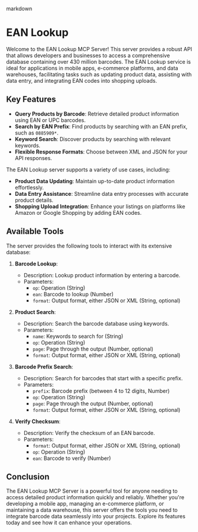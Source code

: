 markdown
# EAN Lookup

Welcome to the EAN Lookup MCP Server! This server provides a robust API that allows developers and businesses to access a comprehensive database containing over 430 million barcodes. The EAN Lookup service is ideal for applications in mobile apps, e-commerce platforms, and data warehouses, facilitating tasks such as updating product data, assisting with data entry, and integrating EAN codes into shopping uploads.

## Key Features

- **Query Products by Barcode**: Retrieve detailed product information using EAN or UPC barcodes.
- **Search by EAN Prefix**: Find products by searching with an EAN prefix, such as `0885909*`.
- **Keyword Search**: Discover products by searching with relevant keywords.
- **Flexible Response Formats**: Choose between XML and JSON for your API responses.

The EAN Lookup server supports a variety of use cases, including:

- **Product Data Updating**: Maintain up-to-date product information effortlessly.
- **Data Entry Assistance**: Streamline data entry processes with accurate product details.
- **Shopping Upload Integration**: Enhance your listings on platforms like Amazon or Google Shopping by adding EAN codes.

## Available Tools

The server provides the following tools to interact with its extensive database:

1. **Barcode Lookup**: 
   - Description: Lookup product information by entering a barcode.
   - Parameters:
     - `op`: Operation (String)
     - `ean`: Barcode to lookup (Number)
     - `format`: Output format, either JSON or XML (String, optional)

2. **Product Search**: 
   - Description: Search the barcode database using keywords.
   - Parameters:
     - `name`: Keywords to search for (String)
     - `op`: Operation (String)
     - `page`: Page through the output (Number, optional)
     - `format`: Output format, either JSON or XML (String, optional)

3. **Barcode Prefix Search**: 
   - Description: Search for barcodes that start with a specific prefix.
   - Parameters:
     - `prefix`: Barcode prefix (between 4 to 12 digits, Number)
     - `op`: Operation (String)
     - `page`: Page through the output (Number, optional)
     - `format`: Output format, either JSON or XML (String, optional)

4. **Verify Checksum**: 
   - Description: Verify the checksum of an EAN barcode.
   - Parameters:
     - `format`: Output format, either JSON or XML (String, optional)
     - `op`: Operation (String)
     - `ean`: Barcode to verify (Number)

## Conclusion

The EAN Lookup MCP Server is a powerful tool for anyone needing to access detailed product information quickly and reliably. Whether you're developing a mobile app, managing an e-commerce platform, or maintaining a data warehouse, this server offers the tools you need to integrate barcode data seamlessly into your projects. Explore its features today and see how it can enhance your operations.